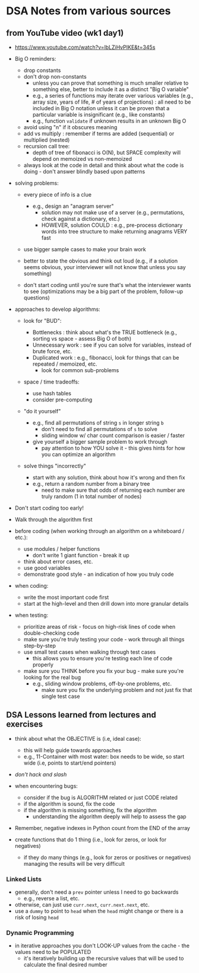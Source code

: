 # DSA Notes from various sources

## from YouTube video (wk1 day1)
- https://www.youtube.com/watch?v=lbLZiHvPIKE&t=345s

- Big O reminders:
  - drop constants
  - don't drop non-constants
    - unless you can prove that something is much smaller relative to something else, better to include it as a distinct "Big O variable"
    - e.g., a series of functions may iterate over various variables (e.g., array size, years of life, # of years of projections) : all need to be included in Big O notation unless it can be proven that a particular variable is insignificant (e.g., like constants)
    - e.g., function `validate` if unknown results in an unknown Big O
  - avoid using "n" if it obscures meaning
  - add vs multiply : remember if terms are added (sequential) or multiplied (nested)
  - recursion call tree:
      - depth of tree of fibonacci is O(N), but SPACE complexity will depend on memoized vs non-memoized
  - always look at the code in detail and think about what the code is doing - don't answer blindly based upon patterns

- solving problems:
  - every piece of info is a clue
    - e.g., design an "anagram server"
      - solution may not make use of a server (e.g., permutations, check against a dictionary, etc.)
      - HOWEVER, solution COULD : e.g., pre-process dictionary words into tree structure to make returning anagrams VERY fast

  - use bigger sample cases to make your brain work
  - better to state the obvious and think out loud (e.g., if a solution seems obvious, your interviewer will not know that unless you say something)
  - don't start coding until you're sure that's what the interviewer wants to see (optimizations may be a big part of the problem, follow-up questions)

- approaches to develop algorithms:
  - look for "BUD":
    - Bottlenecks : think about what's the TRUE bottleneck (e.g., sorting vs space - assess Big O of both)
    - Unnecessary work : see if you can solve for variables, instead of brute force, etc.
    - Duplicated work : e.g., fibonacci, look for things that can be repeated / memoized, etc.
        - look for common sub-problems

  - space / time tradeoffs:
      - use hash tables
      - consider pre-computing
  
  - "do it yourself"
      - e.g., find all permutations of string `s` in longer string `b`
          - don't need to find all permutations of `s` to solve
          - sliding window w/ char count comparison is easier / faster
      - give yourself a bigger sample problem to work through
        - pay attention to how YOU solve it - this gives hints for how you can optimize an algorithm

  - solve things "incorrectly"
      - start with any solution, think about how it's wrong and then fix
      - e.g., return a random number from a binary tree
          - need to make sure that odds of returning each number are truly random (1 in total number of nodes)

- Don't start coding too early!
- Walk through the algorithm first

- before coding (when working through an algorithm on a whiteboard / etc.):
    - use modules / helper functions
        - don't write 1 giant function - break it up
    - think about error cases, etc.
    - use good variables
    - demonstrate good style - an indication of how you truly code

- when coding:
  - write the most important code first
  - start at the high-level and then drill down into more granular details

- when testing:
  - prioritize areas of risk - focus on high-risk lines of code when double-checking code
  - make sure you're truly testing your code - work through all things step-by-step
  - use small test cases when walking through test cases
      - this allows you to ensure you're testing each line of code properly
  - make sure you THINK before you fix your bug - make sure you're looking for the real bug
    - e.g., sliding window problems, off-by-one problems, etc.
      - make sure you fix the underlying problem and not just fix that single test case



## DSA Lessons learned from lectures and exercises
- think about what the OBJECTIVE is (i.e, ideal case):
    - this will help guide towards approaches
    - e.g., 11-Container with most water: box needs to be wide, so start wide (i.e, points to start/end pointers)

- *don't hack and slash*
- when encountering bugs:
    - consider if the bug is ALGORITHM related or just CODE related
    - if the algorithm is sound, fix the code
    - if the algorithm is missing something, fix the algorithm
        - understanding the algorithm deeply will help to assess the gap

- Remember, negative indexes in Python count from the END of the array

- create functions that do 1 thing (i.e., look for zeros, or look for negatives)
  - if they do many things (e.g., look for zeros or positives or negatives) managing the results will be very difficult

### Linked Lists
- generally, don't need a `prev` pointer unless I need to go backwards
  - e.g., reverse a list, etc.
- otherwise, can just use `curr.next`, `curr.next.next`, etc.
- use a `dummy` to point to `head` when the `head` might change or there is a risk of losing `head`

### Dynamic Programming
- in iterative approaches you don't LOOK-UP values from the cache - the values need to be POPULATED
  - it's iteratively building up the recursive values that will be used to calculate the final desired number


